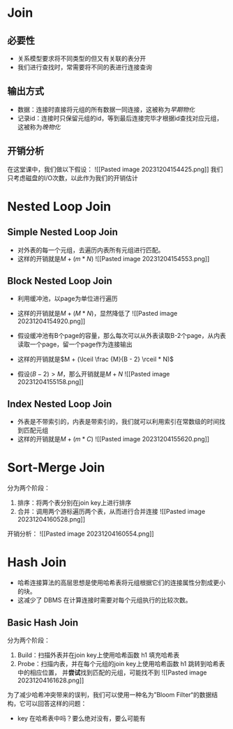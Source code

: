 # Join
## 必要性
- 关系模型要求将不同类型的但又有关联的表分开
- 我们进行查找时，常需要将不同的表进行连接查询

## 输出方式
- 数据：连接时直接将元组的所有数据一同连接，这被称为*早期物化*
- 记录id：连接时只保留元组的id，等到最后连接完毕才根据id查找对应元组，这被称为*晚物化*

## 开销分析
在这堂课中，我们做以下假设：
![[Pasted image 20231204154425.png]]
我们只考虑磁盘的I/O次数，以此作为我们的开销估计

# Nested Loop Join
## Simple Nested Loop Join
- 对外表的每一个元组，去遍历内表所有元组进行匹配。
- 这样的开销就是$M + (m*N)$
![[Pasted image 20231204154553.png]]

## Block Nested Loop Join
- 利用缓冲池，以page为单位进行遍历
- 这样的开销就是$M + (M * N)$，显然降低了
![[Pasted image 20231204154920.png]]

- 假设缓冲池有B个page的容量，那么每次可以从外表读取B-2个page，从内表读取一个page，留一个page作为连接输出
- 这样的开销就是$M + (\lceil \frac {M}{B - 2} \rceil * N)$ 
- 假设$(B-2)>M$，那么开销就是$M + N$
![[Pasted image 20231204155158.png]]

## Index Nested Loop Join
- 外表是不带索引的，内表是带索引的，我们就可以利用索引在常数级的时间找到匹配元组
- 这样的开销就是$M + (m * C)$
![[Pasted image 20231204155620.png]]

# Sort-Merge Join
分为两个阶段：
1. 排序：将两个表分别在join key上进行排序
2. 合并：调用两个游标遍历两个表，从而进行合并连接
![[Pasted image 20231204160528.png]]

开销分析：
![[Pasted image 20231204160554.png]]

# Hash Join
- 哈希连接算法的高层思想是使用哈希表将元组根据它们的连接属性分割成更小的块。
- 这减少了 DBMS 在计算连接时需要对每个元组执行的比较次数。
## Basic Hash Join
分为两个阶段：
1. Build：扫描外表并在join key上使用哈希函数 h1 填充哈希表
2. Probe：扫描内表，并在每个元组的join key上使用哈希函数 h1 跳转到哈希表中的相应位置， 并**尝试**找到匹配的元组，可能找不到
![[Pasted image 20231204161628.png]]

为了减少哈希冲突带来的误判，我们可以使用一种名为”Bloom Filter“的数据结构，它可以回答这样的问题：
- key 在哈希表中吗？要么绝对没有，要么可能有


